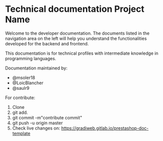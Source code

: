# Technical documentation Project Name

Welcome to the <project-name> developer documentation. The documents listed in the navigation area on the left will help you understand the functionalities developed for the backend and frontend.

This documentation is for technical profiles with intermediate knowledge in programming languages.

Documentation maintained by:
- @msoler18
- @LoicBlancher
- @saulr9

For contribute:

1. Clone
2. git add.
3. git commit -m"contribute commit"
4. git push -u origin master
5. Check live changes on: https://gradiweb.gitlab.io/prestashop-doc-template